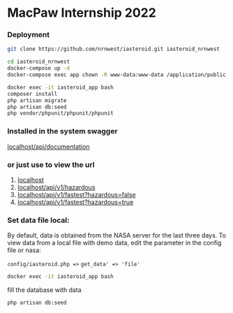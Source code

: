 MacPaw Internship 2022
===========================
### Deployment
```bash
git clone https://github.com/nrnwest/iasteroid.git iasteroid_nrnwest
```
```bash
cd iasteroid_nrnwest
docker-compose up -d
docker-compose exec app chown -R www-data:www-data /application/public /application/storage
```
```bash
docker exec -it iasteroid_app bash
composer install
php artisan migrate
php artisan db:seed
php vendor/phpunit/phpunit/phpunit
```
### Installed in the system swagger
[localhost/api/documentation](http://localhost/api/documentation)

### or just use to view the url
1. [localhost](http://localhost)
2. [localhost/api/v1/hazardous](http://localhost/api/v1/hazardous)
3. [localhost/api/v1/fastest?hazardous=false](http://localhost/api/v1/fastest?hazardous=false)
4. [localhost/api/v1/fastest?hazardous=true](http://localhost/api/v1/fastest?hazardous=true)

### Set data file local:
By default, data is obtained from the NASA server for the last three days.
To view data from a local file with demo data, 
edit the parameter in the config file or nasa:

`config/iasteroid.php =>`
`get_data' => 'file'`
```bash
docker exec -it iasteroid_app bash
```
fill the database with data
```bash
php artisan db:seed
```
